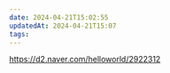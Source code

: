 ```yaml
---
date: 2024-04-21T15:02:55
updatedAt: 2024-04-21T15:07
tags: 
---
```

https://d2.naver.com/helloworld/2922312